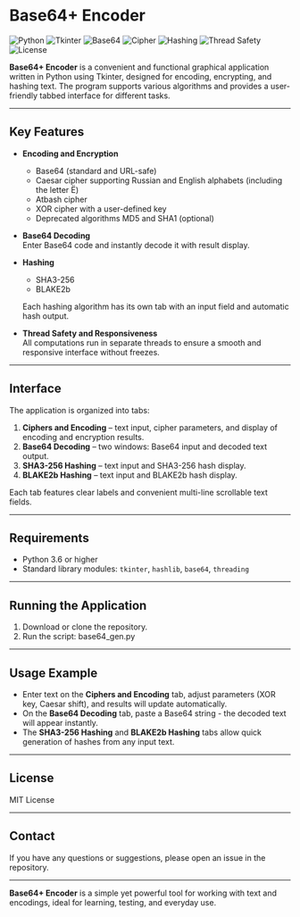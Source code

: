 # Base64+ Encoder

![Python](https://img.shields.io/badge/Python-3776AB?style=flat&logo=python&logoColor=white)
![Tkinter](https://img.shields.io/badge/Tkinter-3776AB?style=flat&logo=python&logoColor=white)
![Base64](https://img.shields.io/badge/Base64-✓-yellow)
![Cipher](https://img.shields.io/badge/Cipher-✓-blue)
![Hashing](https://img.shields.io/badge/Hashing-✓-purple)
![Thread Safety](https://img.shields.io/badge/Thread%20Safe-✓-brightgreen)
![License](https://img.shields.io/badge/License-MIT-blue)

**Base64+ Encoder** is a convenient and functional graphical application written in Python using Tkinter, designed for encoding, encrypting, and hashing text. The program supports various algorithms and provides a user-friendly tabbed interface for different tasks.

---

## Key Features

- **Encoding and Encryption**
  - Base64 (standard and URL-safe)
  - Caesar cipher supporting Russian and English alphabets (including the letter Ё)
  - Atbash cipher
  - XOR cipher with a user-defined key
  - Deprecated algorithms MD5 and SHA1 (optional)

- **Base64 Decoding**  
  Enter Base64 code and instantly decode it with result display.

- **Hashing**
  - SHA3-256
  - BLAKE2b

  Each hashing algorithm has its own tab with an input field and automatic hash output.

- **Thread Safety and Responsiveness**  
  All computations run in separate threads to ensure a smooth and responsive interface without freezes.

---

## Interface

The application is organized into tabs:

1. **Ciphers and Encoding** – text input, cipher parameters, and display of encoding and encryption results.
2. **Base64 Decoding** – two windows: Base64 input and decoded text output.
3. **SHA3-256 Hashing** – text input and SHA3-256 hash display.
4. **BLAKE2b Hashing** – text input and BLAKE2b hash display.

Each tab features clear labels and convenient multi-line scrollable text fields.

---

## Requirements

- Python 3.6 or higher
- Standard library modules: `tkinter`, `hashlib`, `base64`, `threading`

---

## Running the Application

1. Download or clone the repository.
2. Run the script: base64_gen.py


---

## Usage Example

- Enter text on the **Ciphers and Encoding** tab, adjust parameters (XOR key, Caesar shift), and results will update automatically.
- On the **Base64 Decoding** tab, paste a Base64 string - the decoded text will appear instantly.
- The **SHA3-256 Hashing** and **BLAKE2b Hashing** tabs allow quick generation of hashes from any input text.

---

## License

MIT License

---

## Contact

If you have any questions or suggestions, please open an issue in the repository.

---

**Base64+ Encoder** is a simple yet powerful tool for working with text and encodings, ideal for learning, testing, and everyday use.
